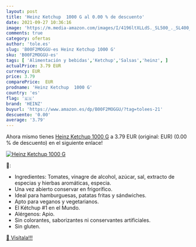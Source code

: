 ```yaml
---
layout: post
title: 'Heinz Ketchup  1000 G al 0.00 % de descuento'
date: 2021-09-27 10:36:16
image: 'https://m.media-amazon.com/images/I/4196ltXLLdS._SL500_._SL400_.jpg'
comments: true
category: ofertas
author: 'tole.es'
slug: 'B00F2MOGGU-es Heinz Ketchup 1000 G'
sku: 'B00F2MOGGU-es'
tags: [ 'Alimentación y bebidas','Ketchup','Salsas','heinz', ]
actualPrice: 3.79 EUR
currency: EUR
price: 3.79
comparePrice:  EUR
prodname: 'Heinz Ketchup  1000 G'
country: 'es'
flag: '🇪🇸'
brand: 'HEINZ'
buyurl: 'https://www.amazon.es/dp/B00F2MOGGU/?tag=tolees-21'
descuento: '0.00'
average: '3.79'
---
```


Ahora mismo tienes [Heinz Ketchup  1000 G](https://www.amazon.es/dp/B00F2MOGGU/?tag=tolees-21) a 3.79 EUR (original:  EUR) (0.00 %  de descuento) en el siguiente enlace!

[![Heinz Ketchup  1000 G](https://m.media-amazon.com/images/I/4196ltXLLdS._SL500_._SL400_.jpg)](https://www.amazon.es/dp/B00F2MOGGU/?tag=tolees-21)

🔎:

- Ingredientes: Tomates, vinagre de alcohol, azúcar, sal, extracto de especias y hierbas aromáticas, especia.
- Una vez abierto conservar en frigorífico.
- Ideal para hamburguesas, patatas fritas y sándwiches.
- Apto para veganos y vegetarianos.
- El Kétchup #1 en el Mundo.
- Alérgenos: Apio.
- Sin colorantes, saborizantes ni conservantes artificiales.
- Sin gluten.

[🛒 Visítala!!!](https://www.amazon.es/dp/B00F2MOGGU/?tag=tolees-21)
